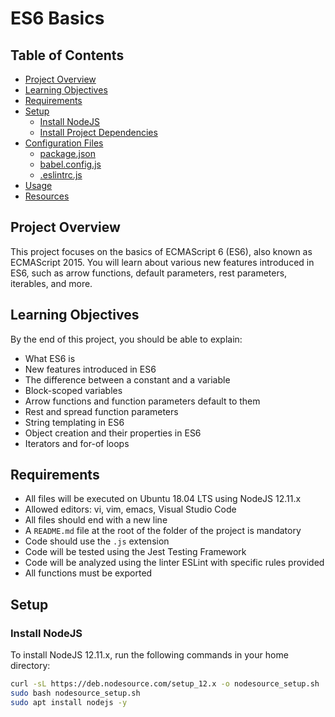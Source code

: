 # ES6 Basics

## Table of Contents
- [Project Overview](#project-overview)
- [Learning Objectives](#learning-objectives)
- [Requirements](#requirements)
- [Setup](#setup)
  - [Install NodeJS](#install-nodejs)
  - [Install Project Dependencies](#install-project-dependencies)
- [Configuration Files](#configuration-files)
  - [package.json](#packagejson)
  - [babel.config.js](#babelconfigjs)
  - [.eslintrc.js](#eslintrcjs)
- [Usage](#usage)
- [Resources](#resources)

## Project Overview

This project focuses on the basics of ECMAScript 6 (ES6), also known as ECMAScript 2015. You will learn about various new features introduced in ES6, such as arrow functions, default parameters, rest parameters, iterables, and more.

## Learning Objectives

By the end of this project, you should be able to explain:

- What ES6 is
- New features introduced in ES6
- The difference between a constant and a variable
- Block-scoped variables
- Arrow functions and function parameters default to them
- Rest and spread function parameters
- String templating in ES6
- Object creation and their properties in ES6
- Iterators and for-of loops

## Requirements

- All files will be executed on Ubuntu 18.04 LTS using NodeJS 12.11.x
- Allowed editors: vi, vim, emacs, Visual Studio Code
- All files should end with a new line
- A `README.md` file at the root of the folder of the project is mandatory
- Code should use the `.js` extension
- Code will be tested using the Jest Testing Framework
- Code will be analyzed using the linter ESLint with specific rules provided
- All functions must be exported

## Setup

### Install NodeJS

To install NodeJS 12.11.x, run the following commands in your home directory:

```sh
curl -sL https://deb.nodesource.com/setup_12.x -o nodesource_setup.sh
sudo bash nodesource_setup.sh
sudo apt install nodejs -y

